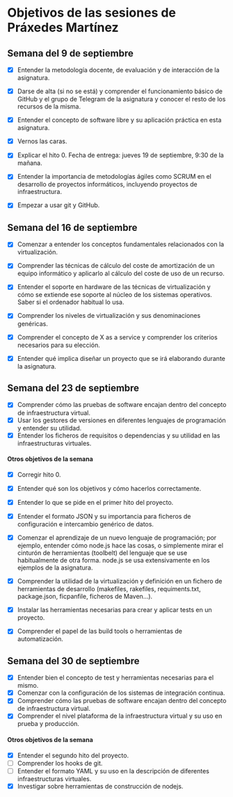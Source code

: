 # Objetivos de las sesiones de Práxedes Martínez

## Semana del 9 de septiembre

- [X] Entender la metodología docente, de evaluación y de interacción de la asignatura.  
- [X] Darse de alta (si no se está) y comprender el funcionamiento básico de GitHub y el grupo de Telegram de la asignatura y conocer el resto de los recursos de la misma.
- [X] Entender el concepto de software libre y su aplicación práctica en esta asignatura.
- [X] Vernos las caras.
- [X] Explicar el hito 0. Fecha de entrega: jueves 19 de septiembre, 9:30 de la mañana.
- [X] Entender la importancia de metodologías ágiles como SCRUM en el desarrollo de proyectos informáticos, incluyendo proyectos de infraestructura.
- [X] Empezar a usar git y GitHub.


## Semana del 16 de septiembre

- [X] Comenzar a entender los conceptos fundamentales relacionados con la virtualización.
- [X] Comprender las técnicas de cálculo del coste de amortización de un equipo informático y aplicarlo al cálculo del coste de uso de un recurso.
- [X] Entender el soporte en hardware de las técnicas de virtualización y cómo se extiende ese soporte al núcleo de los sistemas operativos. Saber si el ordenador habitual lo usa.
- [X] Comprender los niveles de virtualización y sus denominaciones genéricas.
- [X] Comprender el concepto de X as a service y comprender los criterios necesarios para su elección.
- [X] Entender qué implica diseñar un proyecto que se irá elaborando durante la asignatura.


## Semana del 23 de septiembre

- [X] Comprender cómo las pruebas de software encajan dentro del concepto de infraestructura virtual.  
- [X] Usar los gestores de versiones en diferentes lenguajes de programación y entender su utilidad.  
- [X] Entender los ficheros de requisitos o dependencias y su utilidad en las infraestructuras virtuales.  
  
#### Otros objetivos de la semana

- [X] Corregir hito 0.
- [X] Entender qué son los objetivos y cómo hacerlos correctamente. 
- [X] Entender lo que se pide en el primer hito del proyecto.
- [X] Entender el formato JSON y su importancia para ficheros de configuración e intercambio genérico de datos.  
- [X] Comenzar el aprendizaje de un nuevo lenguaje de programación; por ejemplo, entender cómo node.js hace las cosas, o simplemente mirar el cinturón de herramientas (toolbelt) del lenguaje que se use habitualmente de otra forma. node.js se usa extensivamente en los ejemplos de la asignatura.  
- [X] Comprender la utilidad de la virtualización y definición en un fichero de herramientas de desarrollo (makefiles, rakefiles, requiments.txt, package.json, ficpanfile, ficheros de Maven...).  
- [X] Instalar las herramientas necesarias para crear y aplicar tests en un proyecto.  
- [X] Comprender el papel de las build tools o herramientas de automatización.  


## Semana del 30 de septiembre

- [X] Entender bien el concepto de test y herramientas necesarias para el mismo.
- [X] Comenzar con la configuración de los sistemas de integración continua.
- [X] Comprender cómo las pruebas de software encajan dentro del concepto de infraestructura virtual.
- [X] Comprender el nivel plataforma de la infraestructura virtual y su uso en prueba y producción.

#### Otros objetivos de la semana

- [X] Entender el segundo hito del proyecto.
- [ ] Comprender los hooks de git.
- [ ] Entender el formato YAML y su uso en la descripción de diferentes infraestructuras virtuales.
- [X] Investigar sobre herramientas de construcción de nodejs.